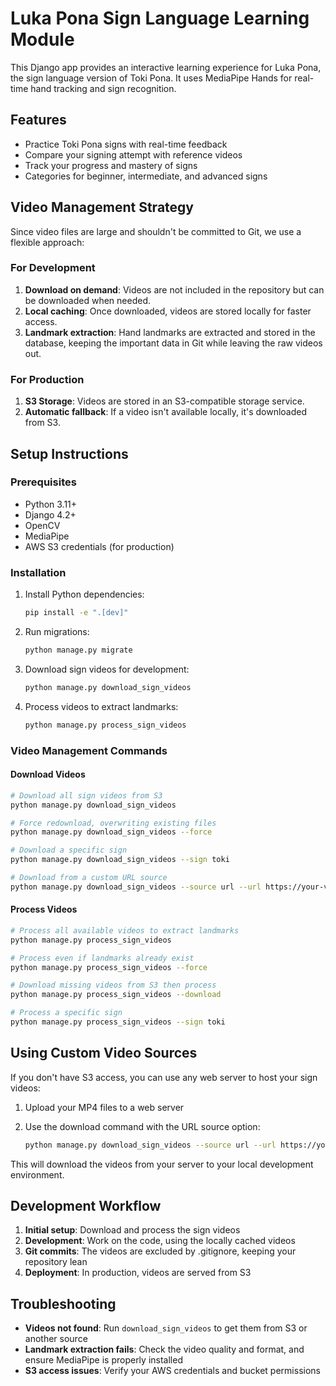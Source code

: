 # Luka Pona Sign Language Learning Module

This Django app provides an interactive learning experience for Luka Pona, the sign language version of Toki Pona. It uses MediaPipe Hands for real-time hand tracking and sign recognition.

## Features

- Practice Toki Pona signs with real-time feedback
- Compare your signing attempt with reference videos
- Track your progress and mastery of signs
- Categories for beginner, intermediate, and advanced signs

## Video Management Strategy

Since video files are large and shouldn't be committed to Git, we use a flexible approach:

### For Development

1. **Download on demand**: Videos are not included in the repository but can be downloaded when needed.
2. **Local caching**: Once downloaded, videos are stored locally for faster access.
3. **Landmark extraction**: Hand landmarks are extracted and stored in the database, keeping the important data in Git while leaving the raw videos out.

### For Production

1. **S3 Storage**: Videos are stored in an S3-compatible storage service.
2. **Automatic fallback**: If a video isn't available locally, it's downloaded from S3.

## Setup Instructions

### Prerequisites

- Python 3.11+
- Django 4.2+
- OpenCV
- MediaPipe
- AWS S3 credentials (for production)

### Installation

1. Install Python dependencies:

   ```bash
   pip install -e ".[dev]"
   ```

2. Run migrations:

   ```bash
   python manage.py migrate
   ```

3. Download sign videos for development:

   ```bash
   python manage.py download_sign_videos
   ```

4. Process videos to extract landmarks:

   ```bash
   python manage.py process_sign_videos
   ```

### Video Management Commands

#### Download Videos

```bash
# Download all sign videos from S3
python manage.py download_sign_videos

# Force redownload, overwriting existing files
python manage.py download_sign_videos --force

# Download a specific sign
python manage.py download_sign_videos --sign toki

# Download from a custom URL source
python manage.py download_sign_videos --source url --url https://your-video-host.com/signs/
```

#### Process Videos

```bash
# Process all available videos to extract landmarks
python manage.py process_sign_videos

# Process even if landmarks already exist
python manage.py process_sign_videos --force

# Download missing videos from S3 then process
python manage.py process_sign_videos --download

# Process a specific sign
python manage.py process_sign_videos --sign toki
```

## Using Custom Video Sources

If you don't have S3 access, you can use any web server to host your sign videos:

1. Upload your MP4 files to a web server
2. Use the download command with the URL source option:

   ```bash
   python manage.py download_sign_videos --source url --url https://your-server.com/videos/
   ```

This will download the videos from your server to your local development environment.

## Development Workflow

1. **Initial setup**: Download and process the sign videos
2. **Development**: Work on the code, using the locally cached videos
3. **Git commits**: The videos are excluded by .gitignore, keeping your repository lean
4. **Deployment**: In production, videos are served from S3

## Troubleshooting

- **Videos not found**: Run `download_sign_videos` to get them from S3 or another source
- **Landmark extraction fails**: Check the video quality and format, and ensure MediaPipe is properly installed
- **S3 access issues**: Verify your AWS credentials and bucket permissions
